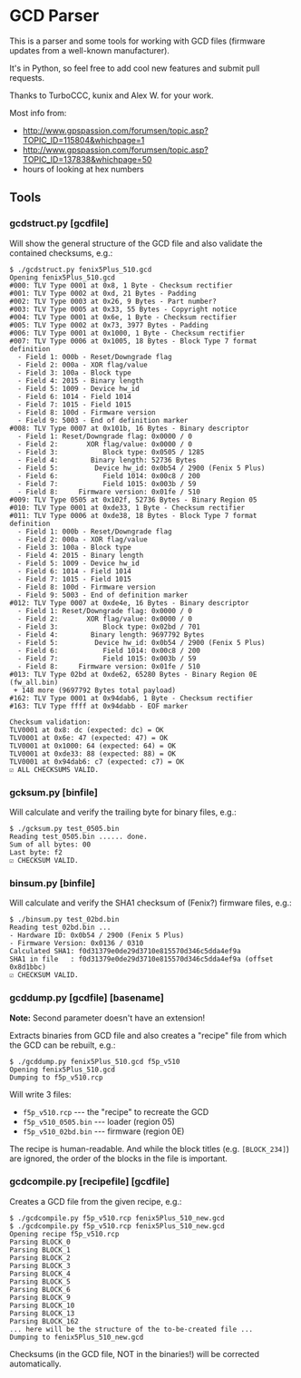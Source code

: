 GCD Parser
==========

This is a parser and some tools for working with GCD files (firmware updates from a well-known manufacturer).

It's in Python, so feel free to add cool new features and submit pull requests.

Thanks to TurboCCC, kunix and Alex W. for your work.

Most info from:

* http://www.gpspassion.com/forumsen/topic.asp?TOPIC_ID=115804&whichpage=1
* http://www.gpspassion.com/forumsen/topic.asp?TOPIC_ID=137838&whichpage=50
* hours of looking at hex numbers


Tools
-----

### gcdstruct.py [gcdfile]

Will show the general structure of the GCD file and also validate the contained checksums, e.g.:

```
$ ./gcdstruct.py fenix5Plus_510.gcd
Opening fenix5Plus_510.gcd
#000: TLV Type 0001 at 0x8, 1 Byte - Checksum rectifier
#001: TLV Type 0002 at 0xd, 21 Bytes - Padding
#002: TLV Type 0003 at 0x26, 9 Bytes - Part number?
#003: TLV Type 0005 at 0x33, 55 Bytes - Copyright notice
#004: TLV Type 0001 at 0x6e, 1 Byte - Checksum rectifier
#005: TLV Type 0002 at 0x73, 3977 Bytes - Padding
#006: TLV Type 0001 at 0x1000, 1 Byte - Checksum rectifier
#007: TLV Type 0006 at 0x1005, 18 Bytes - Block Type 7 format definition
  - Field 1: 000b - Reset/Downgrade flag
  - Field 2: 000a - XOR flag/value
  - Field 3: 100a - Block type
  - Field 4: 2015 - Binary length
  - Field 5: 1009 - Device hw_id
  - Field 6: 1014 - Field 1014
  - Field 7: 1015 - Field 1015
  - Field 8: 100d - Firmware version
  - Field 9: 5003 - End of definition marker
#008: TLV Type 0007 at 0x101b, 16 Bytes - Binary descriptor
  - Field 1: Reset/Downgrade flag: 0x0000 / 0
  - Field 2:       XOR flag/value: 0x0000 / 0
  - Field 3:           Block type: 0x0505 / 1285
  - Field 4:        Binary length: 52736 Bytes
  - Field 5:         Device hw_id: 0x0b54 / 2900 (Fenix 5 Plus)
  - Field 6:           Field 1014: 0x00c8 / 200
  - Field 7:           Field 1015: 0x003b / 59
  - Field 8:     Firmware version: 0x01fe / 510
#009: TLV Type 0505 at 0x102f, 52736 Bytes - Binary Region 05
#010: TLV Type 0001 at 0xde33, 1 Byte - Checksum rectifier
#011: TLV Type 0006 at 0xde38, 18 Bytes - Block Type 7 format definition
  - Field 1: 000b - Reset/Downgrade flag
  - Field 2: 000a - XOR flag/value
  - Field 3: 100a - Block type
  - Field 4: 2015 - Binary length
  - Field 5: 1009 - Device hw_id
  - Field 6: 1014 - Field 1014
  - Field 7: 1015 - Field 1015
  - Field 8: 100d - Firmware version
  - Field 9: 5003 - End of definition marker
#012: TLV Type 0007 at 0xde4e, 16 Bytes - Binary descriptor
  - Field 1: Reset/Downgrade flag: 0x0000 / 0
  - Field 2:       XOR flag/value: 0x0000 / 0
  - Field 3:           Block type: 0x02bd / 701
  - Field 4:        Binary length: 9697792 Bytes
  - Field 5:         Device hw_id: 0x0b54 / 2900 (Fenix 5 Plus)
  - Field 6:           Field 1014: 0x00c8 / 200
  - Field 7:           Field 1015: 0x003b / 59
  - Field 8:     Firmware version: 0x01fe / 510
#013: TLV Type 02bd at 0xde62, 65280 Bytes - Binary Region 0E (fw_all.bin)
 + 148 more (9697792 Bytes total payload)
#162: TLV Type 0001 at 0x94dab6, 1 Byte - Checksum rectifier
#163: TLV Type ffff at 0x94dabb - EOF marker

Checksum validation:
TLV0001 at 0x8: dc (expected: dc) = OK
TLV0001 at 0x6e: 47 (expected: 47) = OK
TLV0001 at 0x1000: 64 (expected: 64) = OK
TLV0001 at 0xde33: 88 (expected: 88) = OK
TLV0001 at 0x94dab6: c7 (expected: c7) = OK
☑ ALL CHECKSUMS VALID.
```


### gcksum.py [binfile]

Will calculate and verify the trailing byte for binary files, e.g.:

```
$ ./gcksum.py test_0505.bin 
Reading test_0505.bin ...... done.
Sum of all bytes: 00
Last byte: f2
☑ CHECKSUM VALID.
```


### binsum.py [binfile]

Will calculate and verify the SHA1 checksum of (Fenix?) firmware files, e.g.:

```
$ ./binsum.py test_02bd.bin 
Reading test_02bd.bin ...
- Hardware ID: 0x0b54 / 2900 (Fenix 5 Plus)
- Firmware Version: 0x0136 / 0310
Calculated SHA1: f0d31379e0de29d3710e815570d346c5dda4ef9a
SHA1 in file   : f0d31379e0de29d3710e815570d346c5dda4ef9a (offset 0x8d1bbc)
☑ CHECKSUM VALID.
```


### gcddump.py [gcdfile] [basename]

**Note:** Second parameter doesn't have an extension!

Extracts binaries from GCD file and also creates a "recipe" file from which the GCD can be rebuilt, e.g.:

```
$ ./gcddump.py fenix5Plus_510.gcd f5p_v510
Opening fenix5Plus_510.gcd
Dumping to f5p_v510.rcp
```

Will write 3 files:

* `f5p_v510.rcp` --- the "recipe" to recreate the GCD
* `f5p_v510_0505.bin` --- loader (region 05)
* `f5p_v510_02bd.bin` --- firmware (region 0E)

The recipe is human-readable. And while the block titles (e.g. `[BLOCK_234]`) are ignored, the order of the blocks in the file is important.


### gcdcompile.py [recipefile] [gcdfile]

Creates a GCD file from the given recipe, e.g.:

```
$ ./gcdcompile.py f5p_v510.rcp fenix5Plus_510_new.gcd
$ ./gcdcompile.py f5p_v510.rcp fenix5Plus_510_new.gcd
Opening recipe f5p_v510.rcp
Parsing BLOCK_0
Parsing BLOCK_1
Parsing BLOCK_2
Parsing BLOCK_3
Parsing BLOCK_4
Parsing BLOCK_5
Parsing BLOCK_6
Parsing BLOCK_9
Parsing BLOCK_10
Parsing BLOCK_13
Parsing BLOCK_162
... here will be the structure of the to-be-created file ...
Dumping to fenix5Plus_510_new.gcd
```

Checksums (in the GCD file, NOT in the binaries!) will be corrected automatically.
